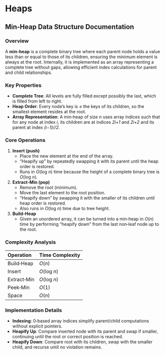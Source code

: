 # Heaps
## Min‐Heap Data Structure Documentation

### Overview

A **min‐heap** is a complete binary tree where each parent node holds a value less than or equal to those of its children, ensuring the minimum element is always at the root. Internally, it is implemented as an array representing a complete tree without gaps, allowing efficient index calculations for parent and child relationships.

### Key Properties

- **Complete Tree**: All levels are fully filled except possibly the last, which is filled from left to right.
- **Heap Order**: Every node’s key is ≤ the keys of its children, so the smallest element resides at the root.
- **Array Representation**: A min‐heap of size *n* uses array indices such that for any node at index *i*, its children are at indices *2i+1* and *2i+2* and its parent at index *(i−1)//2*.


### Core Operations

1. **Insert (push)**
    - Place the new element at the end of the array.
    - “Heapify up” by repeatedly swapping it with its parent until the heap order is restored.
    - Runs in *O*(log *n*) time because the height of a complete binary tree is *O*(log *n*).
2. **Extract‐Min (pop)**
    - Remove the root (minimum).
    - Move the last element to the root position.
    - “Heapify down” by swapping it with the smaller of its children until heap order is restored.
    - Also runs in *O*(log *n*) time due to tree height.
3. **Build‐Heap**
    - Given an unordered array, it can be turned into a min‐heap in *O*(*n*) time by performing “heapify down” from the last non‐leaf node up to the root.

### Complexity Analysis

| Operation | Time Complexity |
| :-- | :-- |
| Build‐Heap | *O*(*n*) |
| Insert | *O*(log *n*) |
| Extract‐Min | *O*(log *n*) |
| Peek‐Min | *O*(1) |
| Space | *O*(*n*) |

### Implementation Details

- **Indexing**: 0‐based array indices simplify parent/child computations without explicit pointers.
- **Heapify Up**: Compare inserted node with its parent and swap if smaller, continuing until the root or correct position is reached.
- **Heapify Down**: Compare root with its children, swap with the smaller child, and recurse until no violation remains.
